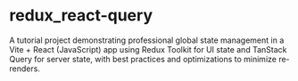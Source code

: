 # redux_react-query
A tutorial project demonstrating professional global state management in a Vite + React (JavaScript) app using Redux Toolkit for UI state and TanStack Query for server state, with best practices and optimizations to minimize re-renders.
